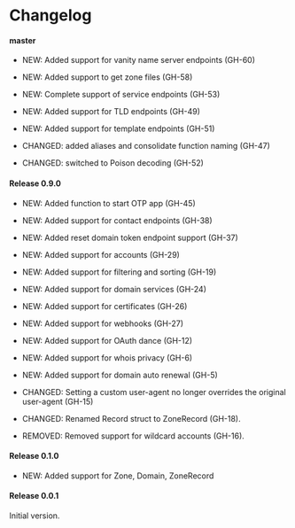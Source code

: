 # Changelog

#### master

- NEW: Added support for vanity name server endpoints (GH-60)
- NEW: Added support to get zone files (GH-58)
- NEW: Complete support of service endpoints (GH-53)
- NEW: Added support for TLD endpoints (GH-49)
- NEW: Added support for template endpoints (GH-51)

- CHANGED: added aliases and consolidate function naming (GH-47)
- CHANGED: switched to Poison decoding (GH-52)


#### Release 0.9.0

- NEW: Added function to start OTP app (GH-45)

- NEW: Added support for contact endpoints (GH-38)
- NEW: Added reset domain token endpoint support (GH-37)
- NEW: Added support for accounts (GH-29)
- NEW: Added support for filtering and sorting (GH-19)
- NEW: Added support for domain services (GH-24)
- NEW: Added support for certificates (GH-26)
- NEW: Added support for webhooks (GH-27)
- NEW: Added support for OAuth dance (GH-12)
- NEW: Added support for whois privacy (GH-6)
- NEW: Added support for domain auto renewal (GH-5)

- CHANGED: Setting a custom user-agent no longer overrides the original user-agent (GH-15)
- CHANGED: Renamed Record struct to ZoneRecord (GH-18).

- REMOVED: Removed support for wildcard accounts (GH-16).


#### Release 0.1.0

- NEW: Added support for Zone, Domain, ZoneRecord


#### Release 0.0.1

Initial version.
